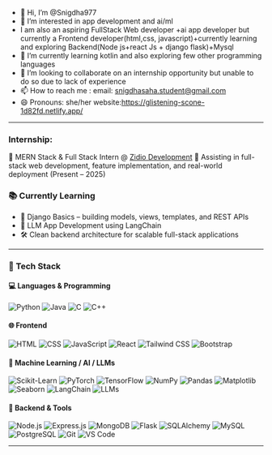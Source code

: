 - 👋 Hi, I’m @Snigdha977
- 👀 I’m interested in app development and ai/ml
- I am also an aspiring FullStack Web developer +ai app developer but currently a Frontend developer(html,css, javascript)+currently learning and exploring Backend(Node js+react Js + django flask)+Mysql
- 🌱 I’m currently learning kotlin and also exploring few other programming languages
- 💞️ I’m looking to collaborate on an internship opportunity but unable to do so due to lack of experience
- 📫 How to reach me : email: snigdhasaha.student@gmail.com
- 😄 Pronouns: she/her
website:https://glistening-scone-1d82fd.netlify.app/
---
### Internship:
💼 MERN Stack & Full Stack Intern @ [Zidio Development](https://www.zidio.in/)
🔧 Assisting in full-stack web development, feature implementation, and real-world deployment (Present – 2025)

### 📚 Currently Learning

- 🧩 Django Basics – building models, views, templates, and REST APIs
- 🧠 LLM App Development using LangChain
- 🛠 Clean backend architecture for scalable full-stack applications

---

### 💼 Tech Stack

#### 💻 Languages & Programming
![Python](https://img.shields.io/badge/-Python-3776AB?logo=python&logoColor=white)
![Java](https://img.shields.io/badge/-Java-red?logo=java)
![C](https://img.shields.io/badge/-C-blue?logo=c)
![C++](https://img.shields.io/badge/-C++-00599C?logo=cplusplus)

#### 🌐 Frontend
![HTML](https://img.shields.io/badge/-HTML5-E34F26?logo=html5)
![CSS](https://img.shields.io/badge/-CSS3-1572B6?logo=css3)
![JavaScript](https://img.shields.io/badge/-JavaScript-F7DF1E?logo=javascript)
![React](https://img.shields.io/badge/-React-61DAFB?logo=react)
![Tailwind CSS](https://img.shields.io/badge/-TailwindCSS-38B2AC?logo=tailwind-css)
![Bootstrap](https://img.shields.io/badge/-Bootstrap-7952B3?logo=bootstrap&logoColor=white)

#### 🧠 Machine Learning / AI / LLMs
![Scikit-Learn](https://img.shields.io/badge/-Scikit--Learn-F7931E?logo=scikitlearn)
![PyTorch](https://img.shields.io/badge/-PyTorch-EE4C2C?logo=pytorch)
![TensorFlow](https://img.shields.io/badge/-TensorFlow-FF6F00?logo=tensorflow)
![NumPy](https://img.shields.io/badge/-NumPy-013243?logo=numpy)
![Pandas](https://img.shields.io/badge/-Pandas-150458?logo=pandas)
![Matplotlib](https://img.shields.io/badge/-Matplotlib-11557C?logo=matplotlib)
![Seaborn](https://img.shields.io/badge/-Seaborn-3C5488)
![LangChain](https://img.shields.io/badge/-LangChain-blueviolet)
![LLMs](https://img.shields.io/badge/-LLMs-800080)

#### 🔧 Backend & Tools
![Node.js](https://img.shields.io/badge/-Node.js-339933?logo=node.js)
![Express.js](https://img.shields.io/badge/-Express.js-black?logo=express)
![MongoDB](https://img.shields.io/badge/-MongoDB-4EA94B?logo=mongodb)
![Flask](https://img.shields.io/badge/-Flask-black?logo=flask)
![SQLAlchemy](https://img.shields.io/badge/-SQLAlchemy-darkred?logo=sqlalchemy&logoColor=white)
![MySQL](https://img.shields.io/badge/-MySQL-4479A1?logo=mysql)
![PostgreSQL](https://img.shields.io/badge/-PostgreSQL-4169E1?logo=postgresql)
![Git](https://img.shields.io/badge/-Git-F05032?logo=git)
![VS Code](https://img.shields.io/badge/-VSCode-007ACC?logo=visual-studio-code)


---
<!---
Snigdha977/Snigdha977 is a ✨ special ✨ repository because its `README.md` (this file) appears on your GitHub profile.
You can click the Preview link to take a look at your changes.
--->
